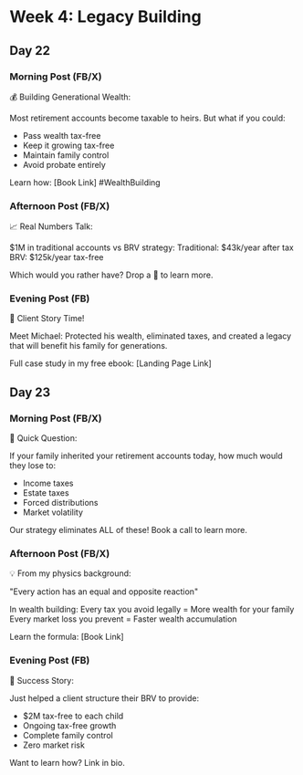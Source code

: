 # Week 4: Legacy Building

## Day 22

### Morning Post (FB/X)
💰 Building Generational Wealth:

Most retirement accounts become taxable to heirs.
But what if you could:
- Pass wealth tax-free
- Keep it growing tax-free
- Maintain family control
- Avoid probate entirely

Learn how: [Book Link] #WealthBuilding

### Afternoon Post (FB/X)
📈 Real Numbers Talk:

$1M in traditional accounts vs BRV strategy:
Traditional: $43k/year after tax
BRV: $125k/year tax-free

Which would you rather have?
Drop a 💭 to learn more.

### Evening Post (FB)
🎥 Client Story Time!

Meet Michael: Protected his wealth, eliminated taxes, and created a legacy that will benefit his family for generations.

Full case study in my free ebook: [Landing Page Link]

## Day 23

### Morning Post (FB/X)
🤔 Quick Question:

If your family inherited your retirement accounts today, how much would they lose to:
- Income taxes
- Estate taxes
- Forced distributions
- Market volatility

Our strategy eliminates ALL of these! Book a call to learn more.

### Afternoon Post (FB/X)
💡 From my physics background:

"Every action has an equal and opposite reaction"

In wealth building:
Every tax you avoid legally = More wealth for your family
Every market loss you prevent = Faster wealth accumulation

Learn the formula: [Book Link]

### Evening Post (FB)
🎯 Success Story:

Just helped a client structure their BRV to provide:
- $2M tax-free to each child
- Ongoing tax-free growth
- Complete family control
- Zero market risk

Want to learn how? Link in bio.